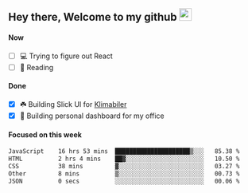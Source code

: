 ## Hey there, Welcome to my github <img src="https://media.giphy.com/media/hvRJCLFzcasrR4ia7z/giphy.gif" width="25px">

#### Now
- [ ] 💻 Trying to figure out React
- [ ] 📕 Reading

#### Done
- [x] ☘️ Building Slick UI for [Klimabiler](https://klimabiler.dk)
- [x] 🚀 Building personal dashboard for my office
 
 #### Focused on this week
<!--START_SECTION:waka-->

```txt
JavaScript    16 hrs 53 mins  █████████████████████▒░░░   85.38 %
HTML          2 hrs 4 mins    ██▓░░░░░░░░░░░░░░░░░░░░░░   10.50 %
CSS           38 mins         ▓░░░░░░░░░░░░░░░░░░░░░░░░   03.27 %
Other         8 mins          ▒░░░░░░░░░░░░░░░░░░░░░░░░   00.73 %
JSON          0 secs          ░░░░░░░░░░░░░░░░░░░░░░░░░   00.06 %
```

<!--END_SECTION:waka-->

